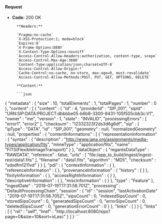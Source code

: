 #### Request

* **Code:** 200 OK

        **Headers:**

        `Pragma:no-cache`
        `X-XSS-Protection:1; mode=block`
        `Expires:0`
        `X-Frame-Options:DENY`
        `X-Content-Type-Options:nosniff`
        `Access-Control-Allow-Headers:authorization, content-type, scope`
        `Access-Control-Max-Age:3600`
        `Content-Type:application/json;charset=UTF-8`
        `Access-Control-Allow-Origin:*`
        `Cache-Control:no-cache, no-store, max-age=0, must-revalidate`
        `Access-Control-Allow-Methods:POST, PUT, GET, OPTIONS, DELETE`

        **Content:**

        ```json
    
{
  "metadata" : {
    "size" : 10,
    "totalElements" : 1,
    "totalPages" : 1,
    "number" : 0
  },
  "content" : [ {
    "content" : {
      "id" : 4,
      "providerId" : "SIP_001",
      "sipId" : "URN:SIP:DATA:PROJECT:dbbbbe05-b6b8-3300-8431-105f505cbb3c:V1",
      "owner" : "me",
      "version" : 1,
      "state" : "INVALID",
      "processingErrors" : [ "error1", "error2" ],
      "checksum" : "12332323f2ds3d6g6df",
      "sip" : {
        "ipType" : "DATA",
        "id" : "SIP_001",
        "geometry" : null,
        "normalizedGeometry" : null,
        "properties" : {
          "contentInformations" : [ {
            "representationInformation" : {
              "syntax" : {
                "description" : "http://www.iana.org/assignments/media-types/application/fits",
                "mimeType" : "application/fits",
                "name" : "FITS(FlexibleImageTransport)"
              }
            },
            "dataObject" : {
              "regardsDataType" : "RAWDATA",
              "reference" : false,
              "urls" : [ "file:/app_to_build/ingest/ingest-rest/data1.fits" ],
              "filename" : "data1.fits",
              "algorithm" : "MD5",
              "checksum" : "sdsdfm1211vd"
            }
          } ],
          "pdi" : {
            "contextInformation" : { },
            "referenceInformation" : { },
            "provenanceInformation" : {
              "history" : [ ]
            },
            "fixityInformation" : { },
            "accessRightInformation" : { }
          },
          "descriptiveInformation" : { },
          "miscInformation" : { }
        },
        "type" : "Feature"
      },
      "ingestDate" : "2019-07-19T17:31:58.701Z",
      "processing" : "DefaultProcessingChain",
      "session" : {
        "id" : "session",
        "lastActivationDate" : "2019-07-19T17:31:58.705Z",
        "sipsCount" : 0,
        "indexedSipsCount" : 0,
        "storedSipsCount" : 0,
        "generatedSipsCount" : 0,
        "errorSipsCount" : 0,
        "deletedSipsCount" : 0,
        "generationErrorCount" : 0
      }
    },
    "links" : [ ]
  } ],
  "links" : [ {
    "rel" : "self",
    "href" : "http://localhost:8080/sips?page=0&size=10&sort=id,asc"
  } ]
}
        ```
